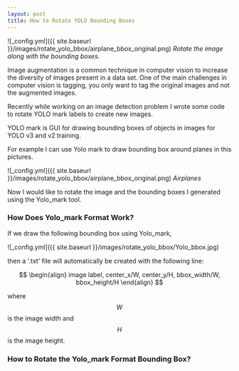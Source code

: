 ```yaml
---
layout: post
title: How to Rotate YOLO Bounding Boxes
---
```


![_config.yml]({{ site.baseurl }}/images/rotate_yolo_bbox/airplane_bbox_original.png)
*Rotate the image along with the bounding boxes.*

Image augmentation is a common technique in computer vision to increase the 
diversity of images present in a data set. One of the main challenges in 
computer vision is tagging, you only want to tag the original images and not 
the augmented images.

Recently while working on an image detection problem I wrote some code to rotate
YOLO mark labels to create new images.

YOLO mark is GUI for drawing bounding boxes of objects in images for YOLO v3 and v2 training.

For example I can use Yolo mark to draw bounding box around planes in this pictures.

![_config.yml]({{ site.baseurl }}/images/rotate_yolo_bbox/airplane_bbox_original.png)
*Airplanes*

Now I would like to rotate the image and the bounding boxes I generated using the 
Yolo_mark tool.

### How Does Yolo_mark Format Work?

If we draw the following bounding box using Yolo_mark,

![_config.yml]({{ site.baseurl }}/images/rotate_yolo_bbox/Yolo_bbox.jpg)
 
then a '.txt' file will automatically be created with the following line:

$$
\begin{align}
image label, center_x/W, center_y/H, bbox_width/W, bbox_height/H
\end{align}
$$

where $$W$$ is the image width and $$H$$ is the image height.

### How to Rotate the Yolo_mark Format Bounding Box?

